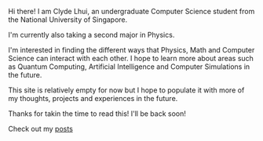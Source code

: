 Hi there! I am Clyde Lhui, an undergraduate Computer Science student from the National University of Singapore.

I'm currently also taking a second major in Physics.

I'm interested in finding the different ways that Physics, Math and Computer Science can interact with each other. I hope to learn more about areas such as Quantum Computing, Artificial Intelligence and Computer Simulations in the future. 

This site is relatively empty for now but I hope to populate it with more of my thoughts, projects and experiences in the future.

Thanks for takin the time to read this! I'll be back soon! 

Check out my [posts](./blog.html)

